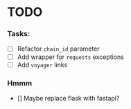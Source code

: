 # TODO

### Tasks:

- [ ] Refactor `chain_id` parameter
- [ ] Add wrapper for `requests` exceptions
- [ ] Add `voyager` links

### Hmmm

- [] Maybe replace flask with fastapi?
